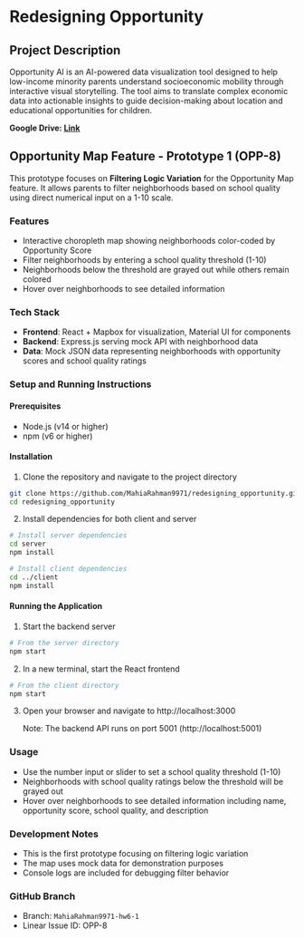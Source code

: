 # Redesigning Opportunity

## Project Description
Opportunity AI is an AI-powered data visualization tool designed to help
low-income minority parents understand socioeconomic mobility through interactive visual
storytelling. The tool aims to translate complex economic data into actionable insights to guide
decision-making about location and educational opportunities for children.

**Google Drive: [Link](https://drive.google.com/drive/folders/1er_zDn3XU18Uwfln2ZDCfXBvxHlDKlL1?usp=drive_link)**

## Opportunity Map Feature - Prototype 1 (OPP-8)

This prototype focuses on **Filtering Logic Variation** for the Opportunity Map feature. It allows parents to filter neighborhoods based on school quality using direct numerical input on a 1-10 scale.

### Features

- Interactive choropleth map showing neighborhoods color-coded by Opportunity Score
- Filter neighborhoods by entering a school quality threshold (1-10)
- Neighborhoods below the threshold are grayed out while others remain colored
- Hover over neighborhoods to see detailed information

### Tech Stack

- **Frontend**: React + Mapbox for visualization, Material UI for components
- **Backend**: Express.js serving mock API with neighborhood data
- **Data**: Mock JSON data representing neighborhoods with opportunity scores and school quality ratings

### Setup and Running Instructions

#### Prerequisites

- Node.js (v14 or higher)
- npm (v6 or higher)

#### Installation

1. Clone the repository and navigate to the project directory

```bash
git clone https://github.com/MahiaRahman9971/redesigning_opportunity.git
cd redesigning_opportunity
```

2. Install dependencies for both client and server

```bash
# Install server dependencies
cd server
npm install

# Install client dependencies
cd ../client
npm install
```

#### Running the Application

1. Start the backend server

```bash
# From the server directory
npm start
```

2. In a new terminal, start the React frontend

```bash
# From the client directory
npm start
```

3. Open your browser and navigate to http://localhost:3000

   Note: The backend API runs on port 5001 (http://localhost:5001)

### Usage

- Use the number input or slider to set a school quality threshold (1-10)
- Neighborhoods with school quality ratings below the threshold will be grayed out
- Hover over neighborhoods to see detailed information including name, opportunity score, school quality, and description

### Development Notes

- This is the first prototype focusing on filtering logic variation
- The map uses mock data for demonstration purposes
- Console logs are included for debugging filter behavior

### GitHub Branch

- Branch: `MahiaRahman9971-hw6-1`
- Linear Issue ID: OPP-8
